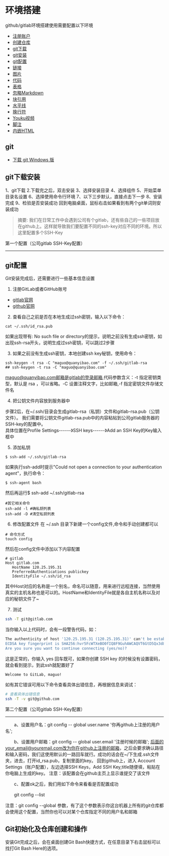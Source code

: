 # 环境搭建

github/gitlab环境搭建使用需要配置以下环境
* [注册账户](#注册账户)
* [创建仓库](#创建仓库)
* [git下载](#git下载)
* [git安装](#git安装)
* [git配置](#git配置)
* [链接](#链接)
* [图片](#图片)
* [代码](#代码和语法高亮)
* [表格](#表格)
* [忽略Markdown](#反斜杠-忽略Markdown语法)
* [块引用](#块引用)
* [水平线](#水平线)
* [换行符](#换行符)
* [Youku视频](#Youku视频)
* [脚注](#脚注)
* [内嵌HTML](#内嵌HTML)

## git

* [下载 git Windows 版](https://git-scm.com/download/win)

## git下载安装
1、git下载
2.下载完之后，双击安装
3、选择安装目录
4、选择组件
5、开始菜单目录名设置
6、选择使用命令行环境
7、以下三步默认，直接点击下一步
8、安装完成
9、检验是否安装成功
回到电脑桌面，鼠标右击如果看到有两个git单词则安装成功

> 摘要: 我们在日常工作中会遇到公司有个gitlab，还有些自己的一些项目放在github上。这样就导致我们要配置不同的ssh-key对应不同的环境。所以这里配置多个SSH-Key

 
 第一个配置（公司gitlab SSH-Key配置）

 ***

## git配置
Git安装完成后，还需要进行一些基本信息设置

1. 注册GitLab或者GitHub账号
 * [gitlab官网](https://gitlab.com/users/sign_in)
 * [github官网](https://github.com/)

2. 查看自己之前是否在本地生成过ssh密钥，输入以下命令：

 ``` liunx
 cat ~/.ssh/id_rsa.pub
 ```
 如果出现带有: No such file or directory的提示，说明之前没有生成ssh密钥，如出现ssh-rsa开头，说明生成过ssh密钥，可以跳过2步骤
 
3. 如果之前没有生成ssh密钥，本地创建ssh key秘钥，使用命令：
 
 ``` liunx
 ssh-keygen -t rsa -C "maguo@quanyibao.com" -f ~/.ssh/gitlab-rsa
 ## ssh-keygen -t rsa -C "maguo@quanyibao.com"

 ```
 maguo@quanyibao.com邮箱是gitlab的登录邮箱,代码参数含义：-t 指定密钥类型，默认是 rsa ，可以省略。-C 设置注释文字，比如邮箱,-f 指定密钥文件存储文件名
 
4. 把公钥文件内容放到服务器中  
 
 步骤2后，在~/.ssh/目录会生成gitlab-rsa（私钥）文件和gitlab-rsa.pub（公钥文件）。 我们需要将公钥文件gitlab-rsa.pub中的内容粘帖到公司gitlab服务器的SSH-key的配置中。  
  具体位置在Profile Settings------》SSH keys------》Add an SSH Key的Key输入框中
 
5. 添加私钥
 
 ``` liunx
 $ ssh-add ~/.ssh/gitlab-rsa
```
如果执行ssh-add时提示"Could not open a connection to your authentication agent"，执行命令：

 ``` liunx
 $ ssh-agent bash

 ```
 然后再运行$ ssh-add ~/.ssh/gitlab-rsa

  ```
  #其它相关命令
  ssh-add -l #确私钥列表
  ssh-add -D #清空私钥列表

  ``` 
  
6. 修改配置文件
 在 ~/.ssh 目录下新建一个config文件,命令和手动创建都可以
 
 ```
 # 命令方式
 touch config
 ```

 然后在config文件中添加以下内容配置
 ```
 # gitlab
 Host gitlab.com
    HostName 120.25.195.31
    PreferredAuthentications publickey
    IdentityFile ~/.ssh/id_rsa
 ```

 其中Host对应的名称是一个别名，命名可以随意，用来进行远程连接，当然使用真实的主机名称也是可以的。HostName和IdentityFile就是各自主机名称以及对应的秘钥文件了~
 
7. 测试

``` bash
ssh -T git@gitlab.com

```
当你输入以上代码时，会有一段警告代码，如：


```bash
The authenticity of host '120.25.195.31 (120.25.195.31)' can't be established.
ECDSA key fingerprint is SHA256:hvr5FcWTXeBO0fIQ8F9GuhAWCAQVT6GtD5Qx3d8SNVE.
Are you sure you want to continue connecting (yes/no)?
```

这是正常的，你输入 yes 回车既可，如果你创建 SSH key 的时候没有设置密码，就会看到提示，到此ssh就配置好了

```
Welcome to GitLab, maguo!
```

如有其它错误可用以下命令查看具体出错信息，再根据信息来调试：

```bash
# 查看具体出错信息
ssh -T -v git@github.com
```

第二个配置（公司gitlab SSH-Key配置）
***



　　a、设置用户名：git  config -- global  user.name  '你再github上注册的用户名';

　　b、设置用户邮箱：git  config -- global  user.email  '注册时候的邮箱';
后面的your_email@youremail.com改为你在github上注册的邮箱，之后会要求确认路径和输入密码，我们这使用默认的一路回车就行。成功的话会在~/下生成.ssh文件夹，进去，打开id_rsa.pub，复制里面的key。
回到github上，进入 Account Settings（账户配置），左边选择SSH Keys，Add SSH Key,title随便填，粘贴在你电脑上生成的key。
注意：该配置会在github主页上显示谁提交了该文件

 　　c、配置ok之后，我们用如下命令来看看是否配置成功

　　git config --list

注意：git  config --global 参数，有了这个参数表示你这台机器上所有的git仓库都会使用这个配置，当然你也可以对某个仓库指定不同的用户名和邮箱

## Git初始化及仓库创建和操作


安装Git完成之后，会在桌面创建Git Bash快捷方式，在任意目录下右击鼠标可以找打Git Bash Here的选项。

